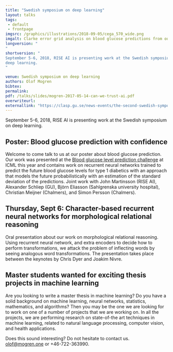```yaml
---
title: "Swedish symposium on deep learning"
layout: talks
tags:
 - default
 - frontpage
imgsrc: /graphics/illustrations/2018-09-05/cega_570_wide.png
imgalt: Clarke error grid analysis on blood glucose predictions from our paper.
longversion: "
"
shortversion: "
September 5-6, 2018, RISE AI is presenting work at the Swedish symposium on
deep learning.
"

venue: Swedish symposium on deep learning
authors: Olof Mogren
bibtex: 
permalink:
pdf: /talks/slides/mogren-2017-05-14-can-we-trust-ai.pdf
overwriteurl: 
externallink: "https://clasp.gu.se/news-events/the-second-swedish-symposium-on-deep-learning-"
---
```

September 5-6, 2018, RISE AI is presenting work at the Swedish symposium on
deep learning.

## Poster: Blood glucose prediction with confidence
Welcome to come talk to us at our poster about blood glucose prediction.
Our work was presented at the
[Blood glucose level prediction challenge](https://sites.google.com/view/kdhd-2018/bglp-challenge)
at ICML this year and contains work on recurrent neural networks trained
to predict the future blood glucose levels for type 1 diabetics with an
approach that models the future probabilistically with an estimation of
the standard deviation of the predictions. Joint work with John Martinsson
(RISE AI),
Alexander Schliep (GU),
Björn Eliasson (Sahlgrenska university hospital),
Christian Meijner (Chalmers), and
Simon Persson (Chalmers).

## Thursday, Sept 6: Character-based recurrent neural networks for morphological relational reasoning
Oral presentation about our work on morphological relational reasoning.
Using recurrent neural network, and extra encoders to decide how to
perform transformations, we attack the problem of inflecting words
by seeing analogous word transformations. The presentation
takes place between the keynotes by Chris Dyer and Joakim Nivre.

## Master students wanted for exciting thesis projects in machine learning
Are you looking to write a master thesis in machine learning?
Do you have a solid background on machine learning, neural networks,
statistics, mathematics, and algorithms? 
Then you may be the one we are looking for to work on one of a number
of projects that we are working on.
In all the projects, we are performing research on state-of-the art techniques
in machine learning, related to natural language processing,
computer vision, and health applications.

Does this sound interesting? Do not hesitate to contact us. olof@mogren.one or +46-722-363990.

